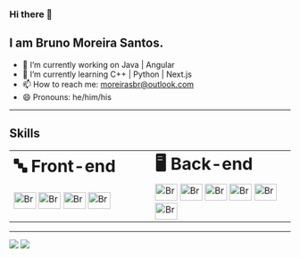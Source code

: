 ### Hi there 👋
## I am Bruno Moreira Santos.

- 🔭 I’m currently working on Java | Angular
- 🌱 I’m currently learning C++ | Python | Next.js
- 📫 How to reach me: moreirasbr@outlook.com
- 😄 Pronouns: he/him/his

---

<div>
  <div>
  <h2>
    Skills  
  </h2>
  <table border="0">
    <tr>
      <td width="500"><b style="font-size:30px">🔤 Front-end</b></td>
      <td width="500"><b style="font-size:30px">🖥️ Back-end</b></td>
    </tr>
    <tr>
      <td width="550" height="60">
        <img alt="Bruno-Js" height="30" width="40" src="https://cdn.jsdelivr.net/gh/devicons/devicon/icons/javascript/javascript-original.svg">
        <img alt="Bruno-HTML" height="30" width="40" src="https://cdn.jsdelivr.net/gh/devicons/devicon/icons/html5/html5-original.svg">
        <img alt="Bruno-CSS" height="30" width="40" src="https://cdn.jsdelivr.net/gh/devicons/devicon/icons/css3/css3-original.svg">
        <img alt="Bruno-React" height="30" width="40" src="https://cdn.jsdelivr.net/gh/devicons/devicon/icons/react/react-original.svg">
      </td>
      <td width="550" height="60">
        <img alt="Bruno-Ts" height="30" width="40" src="https://cdn.jsdelivr.net/gh/devicons/devicon/icons/typescript/typescript-original.svg">
        <img alt="Bruno-Node" height="30" width="40" src="https://cdn.jsdelivr.net/gh/devicons/devicon/icons/nodejs/nodejs-original.svg">
        <img alt="Bruno-C#" height="30" width="40" src="https://cdn.jsdelivr.net/gh/devicons/devicon/icons/csharp/csharp-original.svg">
        <img alt="Bruno-Dotnet" height="30" width="40"         src="https://cdn.jsdelivr.net/gh/devicons/devicon/icons/dotnetcore/dotnetcore-original.svg">
        <img alt="Bruno-Java" height="30" width="40" src="https://cdn.jsdelivr.net/gh/devicons/devicon/icons/java/java-original.svg">
        <img alt="Bruno-Spring" height="30" width="40"         src="https://cdn.jsdelivr.net/gh/devicons/devicon/icons/spring/spring-original.svg">
      </td>
    </tr>
  </table>  
</div>
 
---

<div> 
  <a href = "mailto:moreirasbr@gmail.com"><img src="https://img.shields.io/badge/-Gmail-%23333?style=for-the-badge&logo=gmail&logoColor=white" target="_blank"></a>
  <a href="https://www.linkedin.com/in/bruno-santos-ba70281b8" target="_blank"><img src="https://img.shields.io/badge/-LinkedIn-%230077B5?style=for-the-badge&logo=linkedin&logoColor=white" target="_blank"></a> 
</div>



   
   
          
   






